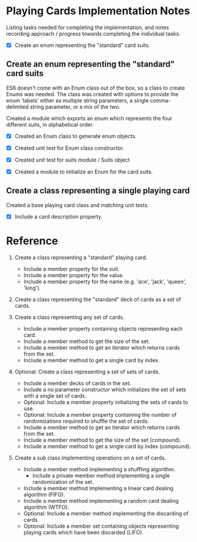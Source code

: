 # Playing Cards Implementation Notes #

Listing tasks needed for completing the implementation, and notes recording approach / progress towards completing the individual tasks.

* [x] Create an enum representing the "standard" card suits.

## Create an enum representing the "standard" card suits ##

ES6 doesn't come with an Enum class out of the box, so a class to create Enums was needed.  The class was created with options to provide the enum 'labels' either as multiple string parameters, a single comma-delimited string parameter, or a mix of the two.

Created a module which exports an enum which represents the four different suits, in alphabetical order.

* [x] Created an Enum class to generate enum objects.
* [x] Created unit test for Enum class constructor.

* [x] Created unit test for suits module / Suits object
* [x] Created a module to initialize an Enum for the card suits.

## Create a class representing a single playing card ##

Created a base playing card class and matching unit tests.

* [x] Include a card description property.

# Reference #
	
1. Create a class representing a "standard" playing card.
	* Include a member property for the suit.
	* Include a member property for the value.
	* Include a member property for the name (e.g. 'ace', 'jack', 'queen', 'king').

1. Create a class representing the "standard" deck of cards as a set of cards.

1. Create a class representing any set of cards.
	* Include a member property containing objects representing each card.
	* Include a member method to get the size of the set.
	* Include a member method to get an iterator which returns cards from the set.
	* Include a member method to get a single card by index.
	
1. Optional: Create a class representing a set of sets of cards.
	* Include a member decks of cards in the set.
	* Include a no parameter constructor which initializes the set of sets with a single set of cards.
	* Optional: Include a member property initializing the sets of cards to use.
	* Optional: Include a member property containing the number of randomizations required to shuffle the set of cards.
	* Include a member method to get an iterator which returns cards from the set.
	* Include a member method to get the size of the set (compound).
	* Include a member method to get a single card by index (compound).

1. Create a sub class implementing operations on a set of cards.
	* Include a member method implementing a shuffling algorithm.
		* Include a private member method implementing a single randomization of the set.
	* Include a member method implementing a linear card dealing algorithm (FIFO).
	* Include a member method implementing a random card dealing algorithm (WTFO).
	* Optional: Include a member method implementing the discarding of cards.
	* Optional: Include a member set containing objects representing playing cards which have been discarded (LIFO).
